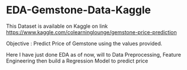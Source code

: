 # EDA-Gemstone-Data-Kaggle
This Dataset is available on Kaggle on link https://www.kaggle.com/colearninglounge/gemstone-price-prediction<br>

Objective : Predict Price of Gemstone using the values provided.<br>

Here I have just done EDA as of now, will to Data Preprocessing, Feature Engineering then build a Regression Model to predict price
